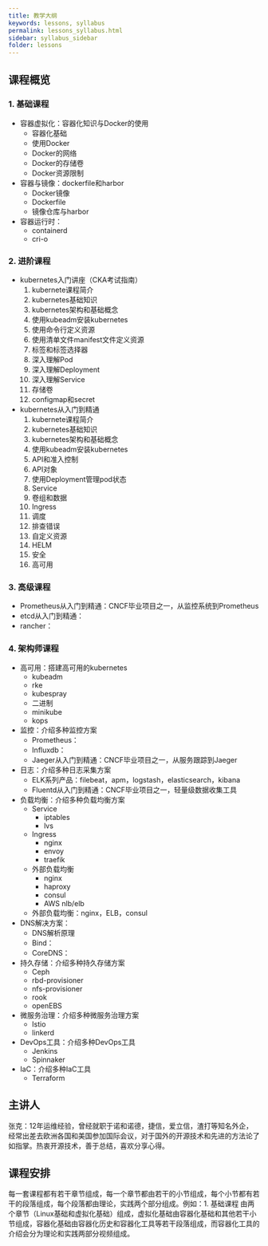 ```yaml
---
title: 教学大纲
keywords: lessons, syllabus
permalink: lessons_syllabus.html
sidebar: syllabus_sidebar
folder: lessons
---
```


## 课程概览

### 1. 基础课程

+ 容器虚拟化：容器化知识与Docker的使用
  + 容器化基础
  + 使用Docker
  + Docker的网络
  + Docker的存储卷
  + Docker资源限制
+ 容器与镜像：dockerfile和harbor
  + Docker镜像
  + Dockerfile
  + 镜像仓库与harbor
+ 容器运行时：
  + containerd
  + cri-o

### 2. 进阶课程

+ kubernetes入门讲座（CKA考试指南）
  1. kubernete课程简介
  2. kubernetes基础知识
  3. kubernetes架构和基础概念
  4. 使用kubeadm安装kubernetes
  5. 使用命令行定义资源
  6. 使用清单文件manifest文件定义资源
  7. 标签和标签选择器
  8. 深入理解Pod
  9. 深入理解Deployment
  10. 深入理解Service
  11. 存储卷
  12. configmap和secret
+ kubernetes从入门到精通
  1. kubernete课程简介
  2. kubernetes基础知识
  3. kubernetes架构和基础概念
  4. 使用kubeadm安装kubernetes
  5. API和准入控制
  6. API对象
  7. 使用Deployment管理pod状态
  8. Service
  9. 卷组和数据
  10. Ingress
  11. 调度
  12. 排查错误
  13. 自定义资源
  14. HELM
  15. 安全
  16. 高可用

### 3. 高级课程

+ Prometheus从入门到精通：CNCF毕业项目之一，从监控系统到Prometheus
+ etcd从入门到精通：
+ rancher：

### 4. 架构师课程

+ 高可用：搭建高可用的kubernetes
  + kubeadm
  + rke
  + kubespray
  + 二进制
  + minikube
  + kops
+ 监控：介绍多种监控方案
  + Prometheus：
  + Influxdb：
  + Jaeger从入门到精通：CNCF毕业项目之一，从服务跟踪到Jaeger
+ 日志：介绍多种日志采集方案
  + ELK系列产品：filebeat，apm，logstash，elasticsearch，kibana
  + Fluentd从入门到精通：CNCF毕业项目之一，轻量级数据收集工具
+ 负载均衡：介绍多种负载均衡方案
  + Service
    + iptables
    + lvs
  + Ingress
    + nginx
    + envoy
    + traefik
  + 外部负载均衡
    + nginx
    + haproxy
    + consul
    + AWS nlb/elb
  + 外部负载均衡：nginx，ELB，consul
+ DNS解决方案：
  + DNS解析原理
  + Bind：
  + CoreDNS：
+ 持久存储：介绍多种持久存储方案
  + Ceph
  + rbd-provisioner
  + nfs-provisioner
  + rook
  + openEBS
+ 微服务治理：介绍多种微服务治理方案
  + Istio
  + linkerd
+ DevOps工具：介绍多种DevOps工具
  + Jenkins
  + Spinnaker
+ IaC：介绍多种IaC工具
  + Terraform

## 主讲人

张克：12年运维经验，曾经就职于诺和诺德，捷信，爱立信，渣打等知名外企，经常出差去欧洲各国和美国参加国际会议，对于国外的开源技术和先进的方法论了如指掌。热衷开源技术，善于总结，喜欢分享心得。

## 课程安排

每一套课程都有若干章节组成，每一个章节都由若干的小节组成，每个小节都有若干的段落组成，每个段落都由理论，实践两个部分组成。例如：1. 基础课程 由两个章节（Linux基础和虚拟化基础）组成，虚拟化基础由容器化基础和其他若干小节组成，容器化基础由容器化历史和容器化工具等若干段落组成，而容器化工具的介绍会分为理论和实践两部分视频组成。